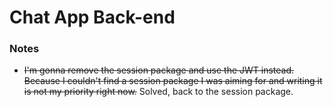 # Chat App Back-end

### Notes
- ~~I'm gonna remove the session package and use the JWT instead. Because I couldn't find a session package I was aiming for and writing it is not my priority right now.~~ Solved, back to the session package.